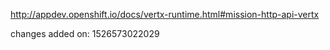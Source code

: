 http://appdev.openshift.io/docs/vertx-runtime.html#mission-http-api-vertx

 
 changes added on: 1526573022029